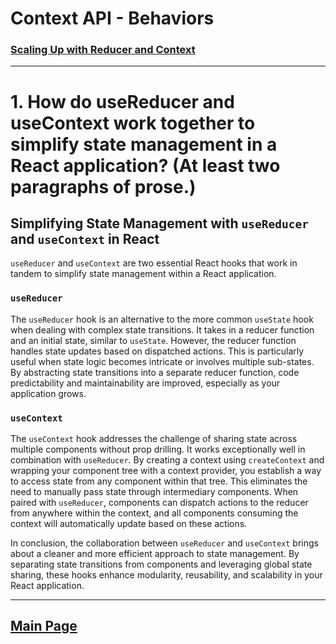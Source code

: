 # Context API - Behaviors

### [Scaling Up with Reducer and Context](https://react.dev/learn/scaling-up-with-reducer-and-context)

---

# 1. How do useReducer and useContext work together to simplify state management in a React application? (At least two paragraphs of prose.)

## Simplifying State Management with `useReducer` and `useContext` in React

`useReducer` and `useContext` are two essential React hooks that work in tandem to simplify state management within a React application.

### `useReducer`

The `useReducer` hook is an alternative to the more common `useState` hook when dealing with complex state transitions. It takes in a reducer function and an initial state, similar to `useState`. However, the reducer function handles state updates based on dispatched actions. This is particularly useful when state logic becomes intricate or involves multiple sub-states. By abstracting state transitions into a separate reducer function, code predictability and maintainability are improved, especially as your application grows.

### `useContext`

The `useContext` hook addresses the challenge of sharing state across multiple components without prop drilling. It works exceptionally well in combination with `useReducer`. By creating a context using `createContext` and wrapping your component tree with a context provider, you establish a way to access state from any component within that tree. This eliminates the need to manually pass state through intermediary components. When paired with `useReducer`, components can dispatch actions to the reducer from anywhere within the context, and all components consuming the context will automatically update based on these actions.

In conclusion, the collaboration between `useReducer` and `useContext` brings about a cleaner and more efficient approach to state management. By separating state transitions from components and leveraging global state sharing, these hooks enhance modularity, reusability, and scalability in your React application.

---

## [Main Page](../README.md)
